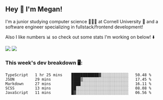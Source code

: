 ## Hey 👋 I'm Megan! 
I'm a junior studying computer science 👩🏻‍💻 at Cornell University 🐻 and a software engineer specializing in fullstack/frontend development!

Also I like numbers 📊 so check out some stats I'm working on below! ⬇️

<img src="https://github-readme-stats.vercel.app/api?username=meganyin13&show_icons=true&hide=stars&count_private=true" />

<img src="https://github-readme-stats.vercel.app/api/top-langs/?username=meganyin13&layout=compact&hide=Jupyter%20Notebook" />

### This week's dev breakdown 🖥:
<!--START_SECTION:waka-->
```text
TypeScript   1 hr 25 mins    ████████████▓░░░░░░░░░░░░   50.48 % 
JSON         29 mins         ████▒░░░░░░░░░░░░░░░░░░░░   17.45 % 
Markdown     27 mins         ████░░░░░░░░░░░░░░░░░░░░░   16.11 % 
SCSS         13 mins         ██░░░░░░░░░░░░░░░░░░░░░░░   08.08 % 
JavaScript   11 mins         █▓░░░░░░░░░░░░░░░░░░░░░░░   06.56 % 
```
<!--END_SECTION:waka-->